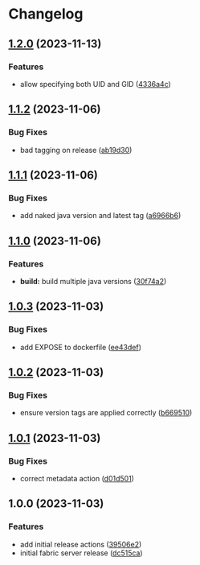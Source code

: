 # Changelog

## [1.2.0](https://github.com/AnthonyPorthouse/fabric-server/compare/v1.1.2...v1.2.0) (2023-11-13)


### Features

* allow specifying both UID and GID ([4336a4c](https://github.com/AnthonyPorthouse/fabric-server/commit/4336a4ca11b7aee8a86c56187caec7aca38d163e))

## [1.1.2](https://github.com/AnthonyPorthouse/fabric-server/compare/v1.1.1...v1.1.2) (2023-11-06)


### Bug Fixes

* bad tagging on release ([ab19d30](https://github.com/AnthonyPorthouse/fabric-server/commit/ab19d30d12350d9065a985c6d01bf09523fb73e0))

## [1.1.1](https://github.com/AnthonyPorthouse/fabric-server/compare/v1.1.0...v1.1.1) (2023-11-06)


### Bug Fixes

* add naked java version and latest tag ([a6966b6](https://github.com/AnthonyPorthouse/fabric-server/commit/a6966b6bf922836dcfce1408ea4e6941fed11361))

## [1.1.0](https://github.com/AnthonyPorthouse/fabric-server/compare/v1.0.3...v1.1.0) (2023-11-06)


### Features

* **build:** build multiple java versions ([30f74a2](https://github.com/AnthonyPorthouse/fabric-server/commit/30f74a2747b4a19cf854fc889d77b1a9cb81cf82))

## [1.0.3](https://github.com/AnthonyPorthouse/fabric-server/compare/v1.0.2...v1.0.3) (2023-11-03)


### Bug Fixes

* add EXPOSE to dockerfile ([ee43def](https://github.com/AnthonyPorthouse/fabric-server/commit/ee43defb0f7b5cd5618997dffb88d1117e3d7454))

## [1.0.2](https://github.com/AnthonyPorthouse/fabric-server/compare/v1.0.1...v1.0.2) (2023-11-03)


### Bug Fixes

* ensure version tags are applied correctly ([b669510](https://github.com/AnthonyPorthouse/fabric-server/commit/b669510c92313e041d5b600ce05f74078720c0d2))

## [1.0.1](https://github.com/AnthonyPorthouse/fabric-server/compare/v1.0.0...v1.0.1) (2023-11-03)


### Bug Fixes

* correct metadata action ([d01d501](https://github.com/AnthonyPorthouse/fabric-server/commit/d01d501dc964606ea6f43268546532173830713f))

## 1.0.0 (2023-11-03)


### Features

* add initial release actions ([39506e2](https://github.com/AnthonyPorthouse/fabric-server/commit/39506e28fac2b59529f1e783ac37f94b29e6e5c2))
* initial fabric server release ([dc515ca](https://github.com/AnthonyPorthouse/fabric-server/commit/dc515caa0886e7d45377fd1c1b7fb97bc210b8de))
